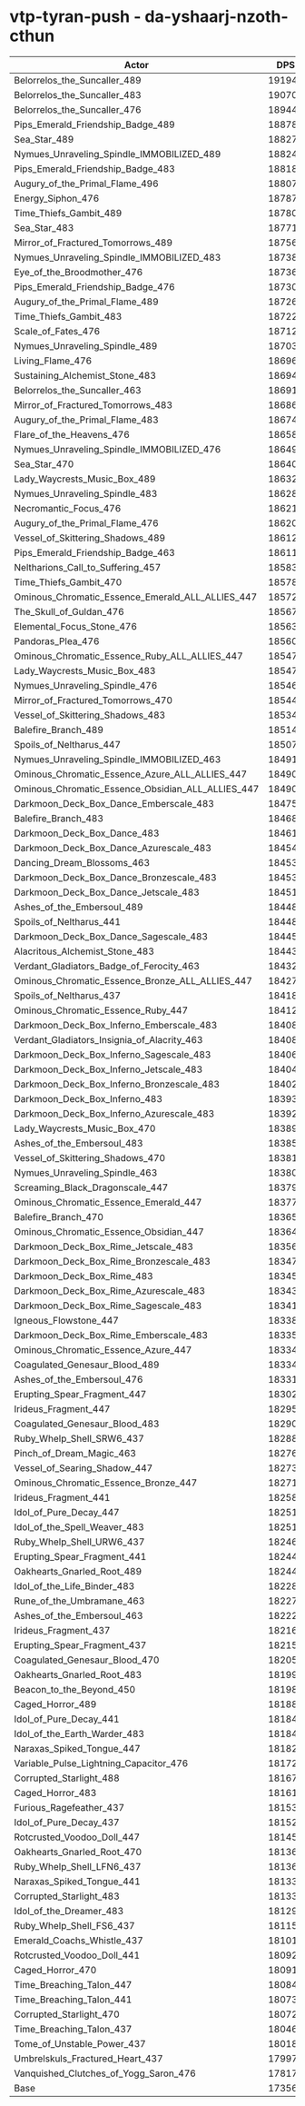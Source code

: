 # vtp-tyran-push - da-yshaarj-nzoth-cthun
| Actor | DPS | Increase |
|---|:---:|:---:|
|Belorrelos_the_Suncaller_489|191942|10.59%|
|Belorrelos_the_Suncaller_483|190706|9.88%|
|Belorrelos_the_Suncaller_476|189442|9.15%|
|Pips_Emerald_Friendship_Badge_489|188782|8.77%|
|Sea_Star_489|188271|8.47%|
|Nymues_Unraveling_Spindle_IMMOBILIZED_489|188249|8.46%|
|Pips_Emerald_Friendship_Badge_483|188187|8.43%|
|Augury_of_the_Primal_Flame_496|188078|8.36%|
|Energy_Siphon_476|187870|8.24%|
|Time_Thiefs_Gambit_489|187807|8.21%|
|Sea_Star_483|187717|8.16%|
|Mirror_of_Fractured_Tomorrows_489|187562|8.07%|
|Nymues_Unraveling_Spindle_IMMOBILIZED_483|187380|7.96%|
|Eye_of_the_Broodmother_476|187361|7.95%|
|Pips_Emerald_Friendship_Badge_476|187303|7.92%|
|Augury_of_the_Primal_Flame_489|187260|7.89%|
|Time_Thiefs_Gambit_483|187222|7.87%|
|Scale_of_Fates_476|187129|7.82%|
|Nymues_Unraveling_Spindle_489|187039|7.76%|
|Living_Flame_476|186967|7.72%|
|Sustaining_Alchemist_Stone_483|186941|7.71%|
|Belorrelos_the_Suncaller_463|186911|7.69%|
|Mirror_of_Fractured_Tomorrows_483|186861|7.66%|
|Augury_of_the_Primal_Flame_483|186747|7.60%|
|Flare_of_the_Heavens_476|186582|7.50%|
|Nymues_Unraveling_Spindle_IMMOBILIZED_476|186496|7.45%|
|Sea_Star_470|186405|7.40%|
|Lady_Waycrests_Music_Box_489|186325|7.35%|
|Nymues_Unraveling_Spindle_483|186280|7.33%|
|Necromantic_Focus_476|186219|7.29%|
|Augury_of_the_Primal_Flame_476|186208|7.29%|
|Vessel_of_Skittering_Shadows_489|186124|7.24%|
|Pips_Emerald_Friendship_Badge_463|186110|7.23%|
|Neltharions_Call_to_Suffering_457|185831|7.07%|
|Time_Thiefs_Gambit_470|185787|7.04%|
|Ominous_Chromatic_Essence_Emerald_ALL_ALLIES_447|185723|7.01%|
|The_Skull_of_Guldan_476|185676|6.98%|
|Elemental_Focus_Stone_476|185637|6.96%|
|Pandoras_Plea_476|185605|6.94%|
|Ominous_Chromatic_Essence_Ruby_ALL_ALLIES_447|185479|6.87%|
|Lady_Waycrests_Music_Box_483|185471|6.86%|
|Nymues_Unraveling_Spindle_476|185461|6.86%|
|Mirror_of_Fractured_Tomorrows_470|185440|6.84%|
|Vessel_of_Skittering_Shadows_483|185346|6.79%|
|Balefire_Branch_489|185149|6.68%|
|Spoils_of_Neltharus_447|185075|6.63%|
|Nymues_Unraveling_Spindle_IMMOBILIZED_463|184911|6.54%|
|Ominous_Chromatic_Essence_Azure_ALL_ALLIES_447|184905|6.54%|
|Ominous_Chromatic_Essence_Obsidian_ALL_ALLIES_447|184905|6.54%|
|Darkmoon_Deck_Box_Dance_Emberscale_483|184756|6.45%|
|Balefire_Branch_483|184685|6.41%|
|Darkmoon_Deck_Box_Dance_483|184617|6.37%|
|Darkmoon_Deck_Box_Dance_Azurescale_483|184540|6.32%|
|Dancing_Dream_Blossoms_463|184535|6.32%|
|Darkmoon_Deck_Box_Dance_Bronzescale_483|184531|6.32%|
|Darkmoon_Deck_Box_Dance_Jetscale_483|184519|6.31%|
|Ashes_of_the_Embersoul_489|184488|6.29%|
|Spoils_of_Neltharus_441|184481|6.29%|
|Darkmoon_Deck_Box_Dance_Sagescale_483|184450|6.27%|
|Alacritous_Alchemist_Stone_483|184436|6.26%|
|Verdant_Gladiators_Badge_of_Ferocity_463|184328|6.20%|
|Ominous_Chromatic_Essence_Bronze_ALL_ALLIES_447|184277|6.17%|
|Spoils_of_Neltharus_437|184188|6.12%|
|Ominous_Chromatic_Essence_Ruby_447|184128|6.09%|
|Darkmoon_Deck_Box_Inferno_Emberscale_483|184088|6.06%|
|Verdant_Gladiators_Insignia_of_Alacrity_463|184087|6.06%|
|Darkmoon_Deck_Box_Inferno_Sagescale_483|184067|6.05%|
|Darkmoon_Deck_Box_Inferno_Jetscale_483|184040|6.04%|
|Darkmoon_Deck_Box_Inferno_Bronzescale_483|184027|6.03%|
|Darkmoon_Deck_Box_Inferno_483|183936|5.98%|
|Darkmoon_Deck_Box_Inferno_Azurescale_483|183923|5.97%|
|Lady_Waycrests_Music_Box_470|183892|5.95%|
|Ashes_of_the_Embersoul_483|183855|5.93%|
|Vessel_of_Skittering_Shadows_470|183812|5.91%|
|Nymues_Unraveling_Spindle_463|183806|5.90%|
|Screaming_Black_Dragonscale_447|183799|5.90%|
|Ominous_Chromatic_Essence_Emerald_447|183778|5.89%|
|Balefire_Branch_470|183658|5.82%|
|Ominous_Chromatic_Essence_Obsidian_447|183648|5.81%|
|Darkmoon_Deck_Box_Rime_Jetscale_483|183568|5.76%|
|Darkmoon_Deck_Box_Rime_Bronzescale_483|183470|5.71%|
|Darkmoon_Deck_Box_Rime_483|183452|5.70%|
|Darkmoon_Deck_Box_Rime_Azurescale_483|183431|5.69%|
|Darkmoon_Deck_Box_Rime_Sagescale_483|183415|5.68%|
|Igneous_Flowstone_447|183386|5.66%|
|Darkmoon_Deck_Box_Rime_Emberscale_483|183356|5.64%|
|Ominous_Chromatic_Essence_Azure_447|183347|5.64%|
|Coagulated_Genesaur_Blood_489|183345|5.64%|
|Ashes_of_the_Embersoul_476|183313|5.62%|
|Erupting_Spear_Fragment_447|183028|5.45%|
|Irideus_Fragment_447|182952|5.41%|
|Coagulated_Genesaur_Blood_483|182900|5.38%|
|Ruby_Whelp_Shell_SRW6_437|182883|5.37%|
|Pinch_of_Dream_Magic_463|182760|5.30%|
|Vessel_of_Searing_Shadow_447|182738|5.29%|
|Ominous_Chromatic_Essence_Bronze_447|182710|5.27%|
|Irideus_Fragment_441|182580|5.20%|
|Idol_of_Pure_Decay_447|182519|5.16%|
|Idol_of_the_Spell_Weaver_483|182511|5.16%|
|Ruby_Whelp_Shell_URW6_437|182467|5.13%|
|Erupting_Spear_Fragment_441|182442|5.12%|
|Oakhearts_Gnarled_Root_489|182440|5.11%|
|Idol_of_the_Life_Binder_483|182284|5.03%|
|Rune_of_the_Umbramane_463|182279|5.02%|
|Ashes_of_the_Embersoul_463|182221|4.99%|
|Irideus_Fragment_437|182161|4.95%|
|Erupting_Spear_Fragment_437|182155|4.95%|
|Coagulated_Genesaur_Blood_470|182055|4.89%|
|Oakhearts_Gnarled_Root_483|181998|4.86%|
|Beacon_to_the_Beyond_450|181984|4.85%|
|Caged_Horror_489|181884|4.79%|
|Idol_of_Pure_Decay_441|181849|4.77%|
|Idol_of_the_Earth_Warder_483|181849|4.77%|
|Naraxas_Spiked_Tongue_447|181823|4.76%|
|Variable_Pulse_Lightning_Capacitor_476|181724|4.70%|
|Corrupted_Starlight_488|181679|4.68%|
|Caged_Horror_483|181614|4.64%|
|Furious_Ragefeather_437|181537|4.59%|
|Idol_of_Pure_Decay_437|181524|4.59%|
|Rotcrusted_Voodoo_Doll_447|181457|4.55%|
|Oakhearts_Gnarled_Root_470|181364|4.50%|
|Ruby_Whelp_Shell_LFN6_437|181360|4.49%|
|Naraxas_Spiked_Tongue_441|181335|4.48%|
|Corrupted_Starlight_483|181331|4.48%|
|Idol_of_the_Dreamer_483|181294|4.45%|
|Ruby_Whelp_Shell_FS6_437|181152|4.37%|
|Emerald_Coachs_Whistle_437|181010|4.29%|
|Rotcrusted_Voodoo_Doll_441|180928|4.24%|
|Caged_Horror_470|180912|4.23%|
|Time_Breaching_Talon_447|180846|4.20%|
|Time_Breaching_Talon_441|180737|4.13%|
|Corrupted_Starlight_470|180728|4.13%|
|Time_Breaching_Talon_437|180463|3.98%|
|Tome_of_Unstable_Power_437|180183|3.81%|
|Umbrelskuls_Fractured_Heart_437|179976|3.70%|
|Vanquished_Clutches_of_Yogg_Saron_476|178178|2.66%|
|Base|173562|0.00%|
